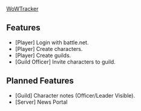[WoWTracker](https://wowtracker.xyz)

## Features

 - [Player] Login with battle.net.
 - [Player] Create characters.
 - [Player] Create guilds.
 - [Guild Officer] Invite characters to guild.

## Planned Features

 - [Guild] Character notes (Officer/Leader Visible).
 - [Server] News Portal
